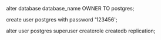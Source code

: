alter database database_name OWNER TO postgres;

create user postgres with password '123456';

alter user postgres superuser createrole createdb replication;

